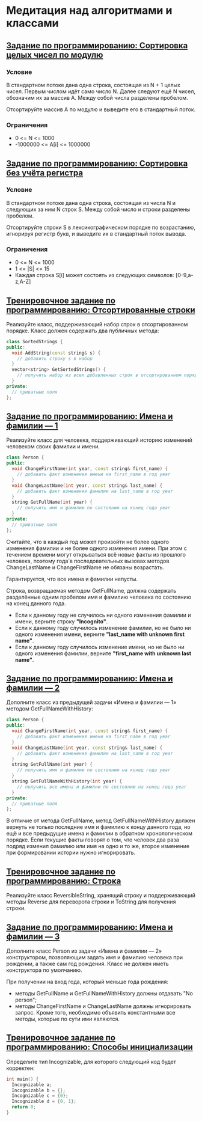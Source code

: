 # Медитация над алгоритмами и классами

## [Задание по программированию: Сортировка целых чисел по модулю](https://github.com/m3nf1s/Modern-Cplusplus/tree/master/White%20Belt/Week_3/Task_1)

### Условие
В стандартном потоке дана одна строка, состоящая из N + 1 целых чисел.
Первым числом идёт само число N.
Далее следуют ещё N чисел, обозначим их за массив A.
Между собой числа разделены пробелом.

Отсортируйте массив А по модулю и выведите его в стандартный поток.

### Ограничения
* 0 <= N <= 1000
* -1000000 <= A[i] <= 1000000

## [Задание по программированию: Сортировка без учёта регистра](https://github.com/m3nf1s/Modern-Cplusplus/tree/master/White%20Belt/Week_3/Task_2)

### Условие
В стандартном потоке дана одна строка, состоящая из числа N и следующих за ним N строк S.
Между собой число и строки разделены пробелом.

Отсортируйте строки S в лексикографическом порядке по возрастанию,
игнорируя регистр букв, и выведите их в стандартный поток вывода.

### Ограничения
* 0 <= N <= 1000
* 1 <= |S| <= 15
* Каждая строка S[i] может состоять из следующих символов: [0-9,a-z,A-Z]

## [Тренировочное задание по программированию: Отсортированные строки](https://github.com/m3nf1s/Modern-Cplusplus/tree/master/White%20Belt/Week_3/Task_3)

Реализуйте класс, поддерживающий набор строк в отсортированном порядке.
Класс должен содержать два публичных метода:
```cpp
class SortedStrings {
public:
  void AddString(const string& s) {
    // добавить строку s в набор
  }
  vector<string> GetSortedStrings() {
    // получить набор из всех добавленных строк в отсортированном порядке
  }
private:
  // приватные поля
};
```

## [Задание по программированию: Имена и фамилии — 1](https://github.com/m3nf1s/Modern-Cplusplus/tree/master/White%20Belt/Week_3/Task_4)

Реализуйте класс для человека, поддерживающий историю изменений человеком своих фамилии и имени.
```cpp
class Person {
public:
  void ChangeFirstName(int year, const string& first_name) {
    // добавить факт изменения имени на first_name в год year
  }
  void ChangeLastName(int year, const string& last_name) {
    // добавить факт изменения фамилии на last_name в год year
  }
  string GetFullName(int year) {
    // получить имя и фамилию по состоянию на конец года year
  }
private:
  // приватные поля
};
```

Считайте, что в каждый год может произойти не более одного изменения фамилии и не более одного изменения имени. При этом с течением времени могут открываться всё новые факты из прошлого человека, поэтому года́ в последовательных вызовах методов ChangeLastName и ChangeFirstName не обязаны возрастать.

Гарантируется, что все имена и фамилии непусты.

Строка, возвращаемая методом GetFullName, должна содержать разделённые одним пробелом имя и фамилию человека по состоянию на конец данного года.

* Если к данному году не случилось ни одного изменения фамилии и имени, верните строку **"Incognito"**.
* Если к данному году случилось изменение фамилии, но не было ни одного изменения имени, верните **"last_name with unknown first name"**.
* Если к данному году случилось изменение имени, но не было ни одного изменения фамилии, верните **"first_name with unknown last name"**.

## [Задание по программированию: Имена и фамилии — 2](https://github.com/m3nf1s/Modern-Cplusplus/tree/master/White%20Belt/Week_3/Task_5)

Дополните класс из предыдущей задачи «Имена и фамилии — 1» методом GetFullNameWithHistory:
```cpp
class Person {
public:
  void ChangeFirstName(int year, const string& first_name) {
    // добавить факт изменения имени на first_name в год year
  }
  void ChangeLastName(int year, const string& last_name) {
    // добавить факт изменения фамилии на last_name в год year
  }
  string GetFullName(int year) {
    // получить имя и фамилию по состоянию на конец года year
  }
  string GetFullNameWithHistory(int year) {
    // получить все имена и фамилии по состоянию на конец года year
  }
private:
  // приватные поля
};
```
В отличие от метода GetFullName,
метод GetFullNameWithHistory должен вернуть не только последние имя и фамилию к концу данного года, 
но ещё и все предыдущие имена и фамилии в обратном хронологическом порядке.
Если текущие факты говорят о том, что человек два раза подряд изменил фамилию или имя на одно и то же,
второе изменение при формировании истории нужно игнорировать.

## [Тренировочное задание по программированию: Строка](https://github.com/m3nf1s/Modern-Cplusplus/tree/master/White%20Belt/Week_3/Task_6)

Реализуйте класс ReversibleString, хранящий строку и поддерживающий методы Reverse для переворота строки и ToString для получения строки.

## [Задание по программированию: Имена и фамилии — 3](https://github.com/m3nf1s/Modern-Cplusplus/tree/master/White%20Belt/Week_3/Task_7)

Дополните класс Person из задачи «Имена и фамилии — 2» конструктором,
позволяющим задать имя и фамилию человека при рождении, а также сам год рождения. 
Класс не должен иметь конструктора по умолчанию.

При получении на вход года, который меньше года рождения:

* методы GetFullName и GetFullNameWithHistory должны отдавать "No person";
* методы ChangeFirstName и ChangeLastName должны игнорировать запрос.
Кроме того, необходимо объявить константными все методы, которые по сути ими являются.

## [Тренировочное задание по программированию: Способы инициализации](https://github.com/m3nf1s/Modern-Cplusplus/tree/master/White%20Belt/Week_3/Task_8)

Определите тип Incognizable, для которого следующий код будет корректен:
```cpp
int main() {
  Incognizable a;
  Incognizable b = {};
  Incognizable c = {0};
  Incognizable d = {0, 1};
  return 0;
}
```
